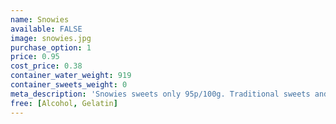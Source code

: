 ```yaml
---
name: Snowies
available: FALSE
image: snowies.jpg
purchase_option: 1
price: 0.95
cost_price: 0.38
container_water_weight: 919
container_sweets_weight: 0
meta_description: 'Snowies sweets only 95p/100g. Traditional sweets and more at Humbugs Confectionery Store. Specialists in satisfying your sweet tooth!'
free: [Alcohol, Gelatin]
---
```

